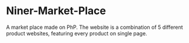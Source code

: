 # Niner-Market-Place
A market place made on PhP. The website is a combination of 5 different product websites, featuring every product on single page. 

